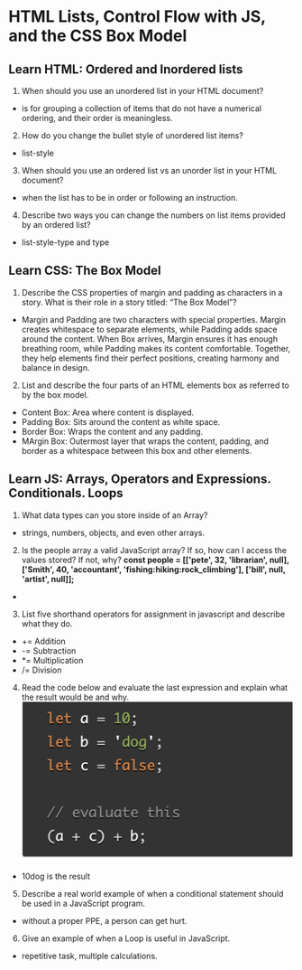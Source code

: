 # HTML Lists, Control Flow with JS, and the CSS Box Model

## Learn HTML: Ordered and Inordered lists

1. When should you use an unordered list in your HTML document?

- is for grouping a collection of items that do not have a numerical ordering, and their order is meaningless.

2. How do you change the bullet style of unordered list items?

- list-style

3. When should you use an ordered list vs an unorder list in your HTML document?

- when the list has to be in order or following an instruction.

4. Describe two ways you can change the numbers on list items provided by an ordered list?

- list-style-type and type

## Learn CSS: The Box Model

1. Describe the CSS properties of margin and padding as characters in a story. What is their role in a story titled: “The Box Model”?

- Margin and Padding are two characters with special properties. Margin creates whitespace to separate elements, while Padding adds space around the content. When Box arrives, Margin ensures it has enough breathing room, while Padding makes its content comfortable. Together, they help elements find their perfect positions, creating harmony and balance in design.

2. List and describe the four parts of an HTML elements box as referred to by the box model.

- Content Box: Area where content is displayed.
- Padding Box: Sits around the content as white space.
- Border Box: Wraps the content and any padding.
- MArgin Box: Outermost layer that wraps the content, padding, and border as a whitespace between this box and other elements.

## Learn JS: Arrays, Operators and Expressions. Conditionals. Loops

1. What data types can you store inside of an Array?

- strings, numbers, objects, and even other arrays.

2. Is the people array a valid JavaScript array? If so, how can I access the values stored? If not, why?
 **const people = [['pete', 32, 'librarian', null], ['Smith', 40, 'accountant', 'fishing:hiking:rock_climbing'], ['bill', null, 'artist', null]];**

 - 


3. List five shorthand operators for assignment in javascript and describe what they do.

- += Addition
- -= Subtraction
- *= Multiplication
- /= Division

4. Read the code below and evaluate the last expression and explain what the result would be and why.
![Read3](read3.png)

- 10dog is the result

5. Describe a real world example of when a conditional statement should be used in a JavaScript program.

- without a proper PPE, a person can get hurt.

6. Give an example of when a Loop is useful in JavaScript.

- repetitive task, multiple calculations.
